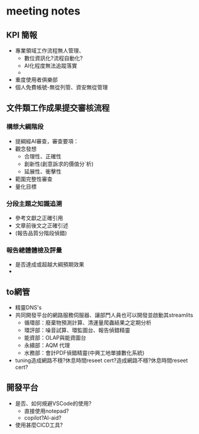 # meeting notes

## KPI 簡報

- 專業領域工作流程無人管理、
  - 數位資訊化?流程自動化?
  - AI化程度無法追蹤落實
  - 
- 重度使用者俱樂部
- 個人免費帳號-無從列管、資安無從管理

## 文件類工作成果提交審核流程

### 構想大綱階段

- 提綱經AI審查，審查要項：
- 觀念發想
  - 合理性、正確性
  - 創新性(創意訴求的價值分`析)
  - 延展性、衝擊性
- 範圍完整性審查
- 量化目標

### 分段主題之知識追溯

- 參考文獻之正確引用
- 文章前後文之正確引述
- (報告品質分階段偵錯)

### 報告總體體檢及評量

- 是否達成或超越大綱預期效果
- 
## to網管

- 精靈DNS's
- 共同開發平台的網路服務伺服器、讓部門人員也可以開發並啟動其streamlits
  - 循環部：廢棄物預測計算、清運量爬蟲結果之定期分析
  - 環評部：噪音試算、環監圖台、報告偵錯精靈
  - 能資部：OLAP與能資圖台
  - 永續部：AQM 代理
  - 水務部：會計PDF偵錯精靈(中興工地單據數化系統)
- tuning造成網路不穩?休息時間reseet cert?造成網路不穩?休息時間reseet cert?

## 開發平台

- 是否、如何規避VSCode的使用?
  - 直接使用notepad?
  - copilot?AI-aid?
- 使用甚麼CICD工具?